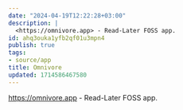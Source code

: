 ```yaml
---
date: "2024-04-19T12:22:28+03:00"
description: |
  <https://omnivore.app> - Read-Later FOSS app.
id: ahq3ouka1yfb2qf01u3mpn4
publish: true
tags:
- source/app
title: Omnivore
updated: 1714586467580
---
```


<https://omnivore.app> - Read-Later FOSS app.
